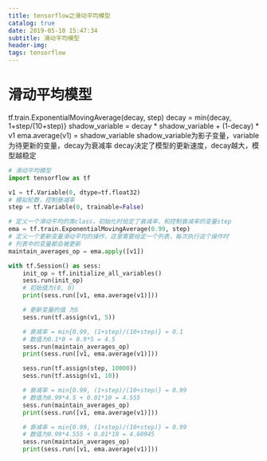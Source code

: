 ```yaml
---
title: tensorflow之滑动平均模型
catalog: true
date: 2019-05-10 15:47:34
subtitle: 滑动平均模型
header-img:
tags: tensorflow
---
```


# 滑动平均模型
tf.train.ExponentialMovingAverage(decay, step)
decay = min{decay, 1+step/(10+step)}
shadow_variable = decay * shadow_variable + (1-decay) * v1
ema.average(v1) = shadow_variable
shadow_variable为影子变量，variable为待更新的变量，decay为衰减率
decay决定了模型的更新速度，decay越大，模型越稳定

```python
# 滑动平均模型
import tensorflow as tf

v1 = tf.Variable(0, dtype=tf.float32)
# 模拟轮数，控制衰减率
step = tf.Variable(0, trainable=False)

# 定义一个滑动平均的类class，初始化时给定了衰减率，和控制衰减率的变量step
ema = tf.train.ExponentialMovingAverage(0.99, step)
# 定义一个更新变量滑动平均的操作，这里需要给定一个列表，每次执行这个操作时
# 列表中的变量都会被更新
maintain_averages_op = ema.apply([v1])

with tf.Session() as sess:
    init_op = tf.initialize_all_variables()
    sess.run(init_op)
    # 初始值为(0, 0)
    print(sess.run([v1, ema.average(v1)]))

    # 更新变量的值 为5
    sess.run(tf.assign(v1, 5))

    # 衰减率 = min{0.99, (1+step)/(10+step)} = 0.1
    # 数值为0.1*0 + 0.9*5 = 4.5
    sess.run(maintain_averages_op)
    print(sess.run([v1, ema.average(v1)]))

    sess.run(tf.assign(step, 10000))
    sess.run(tf.assign(v1, 10))

    # 衰减率 = min{0.99, (1+step)/(10+step)} = 0.99
    # 数值为0.99*4.5 + 0.01*10 = 4.555
    sess.run(maintain_averages_op)
    print(sess.run([v1, ema.average(v1)]))

    # 衰减率 = min{0.99, (1+step)/(10+step)} = 0.99
    # 数值为0.99*4.555 + 0.01*10 = 4.60945
    sess.run(maintain_averages_op)
    print(sess.run([v1, ema.average(v1)]))
```
